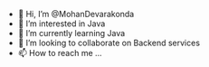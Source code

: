 - 👋 Hi, I’m @MohanDevarakonda
- 👀 I’m interested in Java
- 🌱 I’m currently learning Java
- 💞️ I’m looking to collaborate on Backend services
- 📫 How to reach me ...

<!---
MohanDevarakonda/MohanDevarakonda is a ✨ special ✨ repository because its `README.md` (this file) appears on your GitHub profile.
You can click the Preview link to take a look at your changes.
--->
